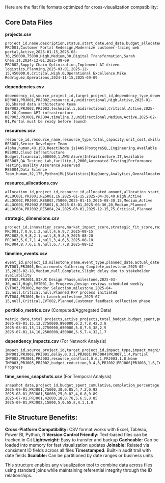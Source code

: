 Here are the flat file formats optimized for cross-visualization compatibility:

## Core Data Files

**projects.csv**
```
project_id,name,description,status,start_date,end_date,budget_allocated,budget_spent,strategic_priority,risk_level,completion_percentage,portfolio_theme,project_manager,business_unit,created_date,last_updated
PRJ001,Customer Portal Redesign,Modernize customer-facing web portal,Active,2025-01-15,2025-08-30,250000,75000,High,Medium,30,Digital Transformation,Sarah Chen,IT,2024-12-01,2025-09-09
PRJ002,Supply Chain Optimization,Implement AI-driven logistics,Planning,2025-03-01,2025-12-15,450000,0,Critical,High,0,Operational Excellence,Mike Rodriguez,Operations,2024-11-15,2025-09-09
```

**dependencies.csv**
```
dependency_id,source_project_id,target_project_id,dependency_type,dependency_strength,dependency_direction,impact_if_broken,status,created_date,notes
DEP001,PRJ001,PRJ002,resource,4,unidirectional,High,Active,2025-01-10,Shared data architecture team
DEP002,PRJ002,PRJ003,technical,5,bidirectional,Critical,Active,2025-01-20,Common API infrastructure
DEP003,PRJ001,PRJ004,timeline,3,unidirectional,Medium,Active,2025-02-01,Portal must be ready before launch
```

**resources.csv**
```
resource_id,resource_name,resource_type,total_capacity,unit_cost,skills_specifications,department,availability_status
RES001,Senior Developer Team Alpha,human,40,150,React|Node.js|AWS|PostgreSQL,Engineering,Available
RES002,Cloud Infrastructure Budget,financial,500000,1,AWS|Azure|Infrastructure,IT,Available
RES003,QA Testing Lab,facility,1,2000,Automated Testing|Performance Testing,Quality Assurance,Reserved
RES004,Data Science Team,human,32,175,Python|ML|Statistics|BigQuery,Analytics,Overallocated
```

**resource_allocations.csv**
```
allocation_id,project_id,resource_id,allocated_amount,allocation_start,allocation_end,allocation_percentage,priority_level,allocation_status
ALLOC001,PRJ001,RES001,16,2025-01-15,2025-04-30,40,High,Active
ALLOC002,PRJ001,RES002,75000,2025-01-15,2025-08-30,15,Medium,Active
ALLOC003,PRJ002,RES001,8,2025-03-01,2025-06-30,20,Medium,Planned
ALLOC004,PRJ002,RES004,24,2025-03-01,2025-12-15,75,Critical,Planned
```

**strategic_dimensions.csv**
```
project_id,innovation_score,market_impact_score,strategic_fit_score,roi_projected,roi_actual,risk_score,complexity_score,customer_value_score,competitive_advantage_score,last_assessed
PRJ001,7,8,9,1.2,null,4,6,9,7,2025-08-15
PRJ002,9,9,8,2.1,null,8,9,8,9,2025-08-20
PRJ003,5,6,7,1.4,null,3,4,6,5,2025-08-10
PRJ004,8,7,6,1.8,null,6,7,7,8,2025-08-12
```

**timeline_events.csv**
```
event_id,project_id,milestone_name,event_type,planned_date,actual_date,criticality,predecessor_events,status,notes
EVT001,PRJ001,Requirements Gathering Complete,milestone,2025-02-15,2025-02-18,Medium,null,Complete,Slight delay due to stakeholder availability
EVT002,PRJ001,UI/UX Design Phase,milestone,2025-03-30,null,High,EVT001,In Progress,Design reviews scheduled weekly
EVT003,PRJ002,Vendor Selection,milestone,2025-04-15,null,Critical,null,Planned,RFP process initiated
EVT004,PRJ001,Beta Launch,milestone,2025-07-15,null,Critical,EVT002,Planned,Customer feedback collection phase
```

**portfolio_metrics.csv** (Computed/Aggregated Data)
```
metric_date,total_projects,active_projects,total_budget,budget_spent,portfolio_risk_score,strategic_alignment_avg,completion_avg,overallocated_resources,critical_dependencies
2025-09-01,15,12,2750000,890000,6.2,7.8,42,3,8
2025-08-01,15,11,2750000,650000,5.8,7.6,38,2,9
2025-07-01,14,10,2500000,450000,5.5,7.4,32,1,7
```

**dependency_impacts.csv** (For Network Analysis)
```
impact_id,source_project_id,target_project_id,impact_type,impact_magnitude,cascade_depth,affected_projects_list,risk_multiplier,mitigation_status
IMP001,PRJ002,PRJ001,delay,0.3,2,PRJ001|PRJ004|PRJ007,1.4,Partial
IMP002,PRJ001,PRJ003,resource_conflict,0.6,1,PRJ003,1.8,None
IMP003,PRJ005,PRJ002,budget_reduction,0.4,3,PRJ002|PRJ006|PRJ008,1.6,In Progress
```

**time_series_snapshots.csv** (For Temporal Analysis)
```
snapshot_date,project_id,budget_spent_cumulative,completion_percentage,resource_utilization,risk_score,team_velocity,milestone_adherence
2025-09-01,PRJ001,75000,30,0.85,4,7.2,0.92
2025-08-01,PRJ001,58000,25,0.82,4,6.8,0.89
2025-07-01,PRJ001,42000,18,0.78,5,6.5,0.85
2025-09-01,PRJ002,15000,5,0.65,8,4.1,1.0
```

## File Structure Benefits:

**Cross-Platform Compatibility:** CSV format works with Excel, Tableau, Power BI, Python, R
**Version Control Friendly:** Text-based files can be tracked in Git
**Lightweight:** Easy to transfer and backup
**Cacheable:** Can be loaded into memory for fast visualization updates
**Joinable:** Related via consistent ID fields across all files
**Timestamped:** Built-in audit trail with date fields
**Scalable:** Can be partitioned by date ranges or business units

This structure enables any visualization tool to combine data across files using standard joins while maintaining referential integrity through the ID relationships.